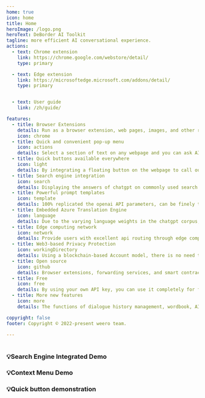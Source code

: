 ```yaml
---
home: true
icon: home
title: Home
heroImage: /logo.png
heroText: DeBorder AI Toolkit
tagline: more efficient AI conversational experience.
actions:
  - text: Chrome extension
    link: https://chrome.google.com/webstore/detail/
    type: primary

  - text: Edge extension
    link: https://microsoftedge.microsoft.com/addons/detail/
    type: primary


  - text: User guide
    link: /zh/guide/

features:
  - title: Browser Extensions
    details: Run as a browser extension, web pages, images, and other resources are stored locally for faster use.
    icon: chrome
  - title: Quick and convenient pop-up menu
    icon: actions
    details: Select a section of text on any webpage and you can ask AI for help or seek a translation, or you can directly conduct a search.
  - title: Quick buttons available everywhere
    icon: light
    details: By integrating a floating button on the webpage to call out dialogue or translation windows, the window status can also be synchronized across multiple webpages.
  - title: Search engine integration
    icon: search
    details: Displaying the answers of chatgpt on commonly used search engines, and further discussing the topic through dialogue based on the questions.
  - title: Powerful prompt templates
    icon: template
    details: 100% replicated the openai API parameters, can be finely tuned for prompt templates, and can also be shared with the community.
  - title: Embedded Azure Translation Engine
    icon: language
    details: Due to the varying language weights in the chatgpt corpus, the question or answer can be automatically translated through a translation engine.
  - title: Edge computing network
    icon: network
    details: Provide users with excellent api routing through edge computing network, and effectively improve the speed and stability of dialog AI.
  - title: Web3-based Privacy Protection
    icon: workingDirectory
    details: Using a blockchain-based Account model, there is no need to register or log in. Points management is done through inline blockchain nodes.
  - title: Open source
    icon: github
    details: Browser extensions, forwarding services, and smart contracts are all fully open-sourced and undergoing third-party auditing gradually.
  - title: Free
    icon: free
    details: By using your own API key, you can use it completely for free. You can also obtain free usage through various community activities by earning points.
  - title: More new features
    icon: more
    details: The functions of dialogue history management, wordbook, AI word training, and assisted writing based on Mindmap will be gradually launched.

copyright: false
footer: Copyright © 2022-present weero team.

---
```

#

### 💡Search Engine Integrated Demo
<VideoPlayer src="/media/search_engine_integration.mp4"  type="video/mp4" />

### 💡Context Menu Demo
<VideoPlayer src="/media/context_menu_demo.mp4"  type="video/mp4"/>

### 💡Quick button demonstration
<VideoPlayer src="/media/quick_button_demonstration.mp4"  type="video/mp4"/>
